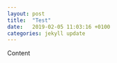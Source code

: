 ```yaml
---
layout: post
title:  "Test"
date:   2019-02-05 11:03:16 +0100
categories: jekyll update
---
```

Content
